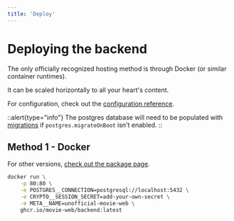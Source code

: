```yaml
---
title: 'Deploy'
---
```

# Deploying the backend

The only officially recognized hosting method is through Docker (or similar container runtimes).

It can be scaled horizontally to all your heart's content.

For configuration, check out the [configuration reference](2.configuration.md).

::alert{type="info"}
The postgres database will need to be populated with [migrations](0.introduction.md) if `postgres.migrateOnBoot` isn't enabled.
::

## Method 1 - Docker

For other versions, [check out the package page](https://github.com/movie-web/backend/pkgs/container/backend).

```sh
docker run \
    -p 80:80 \
    -e POSTGRES__CONNECTION=postgresql://localhost:5432 \
    -e CRYPTO__SESSION_SECRET=add-your-own-secret \
    -e META__NAME=unofficial-movie-web \
    ghcr.io/movie-web/backend:latest
```
